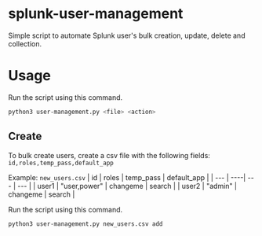 # splunk-user-management
Simple script to automate Splunk user's bulk creation, update, delete and collection.

# Usage
Run the script using this command.

```bash
python3 user-management.py <file> <action>
```

## Create
To bulk create users, create a csv file with the following fields: `id,roles,temp_pass,default_app`

Example: `new_users.csv`
| id | roles | temp_pass | default_app |
| --- | ----| --- | --- |
| user1 | "user,power" | changeme | search |
| user2 | "admin" | changeme | search |

Run the script using this command.

```bash
python3 user-management.py new_users.csv add
```
